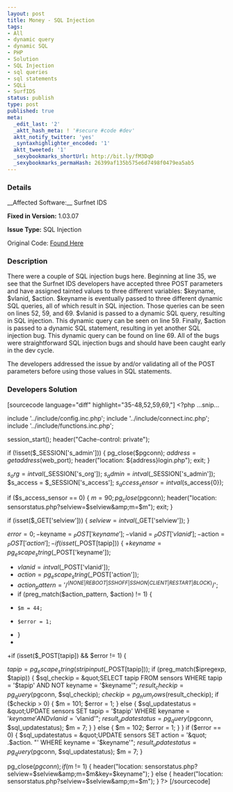```yaml
---
layout: post
title: Money - SQL Injection
tags:
- All
- dynamic query
- dynamic SQL
- PHP
- Solution
- SQL Injection
- sql queries
- sql statements
- SQLi
- SurfIDS
status: publish
type: post
published: true
meta:
  _edit_last: '2'
  _aktt_hash_meta: ! '#secure #code #dev'
  aktt_notify_twitter: 'yes'
  _syntaxhighlighter_encoded: '1'
  aktt_tweeted: '1'
  _sexybookmarks_shortUrl: http://bit.ly/fM3DqD
  _sexybookmarks_permaHash: 26399af135b575e6d7498f0479ea5ab5
---
```

<h3>Details</h3>
__Affected Software:__ Surfnet IDS

__Fixed in Version:__  1.03.07

__Issue Type:__ SQL Injection

Original Code: <a title="Money" href="http://spotthevuln.com/2011/01/money/" target="_blank">Found    Here</a>
<h3>Description</h3>
There were a couple of SQL injection bugs here.  Beginning at line 35, we see that the Surfnet IDS developers have accepted three POST parameters and have assigned tainted values to three different variables: $keyname, $vlanid, $action.  $keyname is eventually passed to three different dynamic SQL queries, all of which result in SQL injection. Those queries can be seen on lines 52, 59, and 69.  $vlanid is passed to a dynamic SQL query, resulting in SQL injection.  This dynamic query can be seen on line 59.  Finally, $action is passed to a dynamic SQL statement, resulting in yet another SQL injection bug.  This dynamic query can be found on line 69.  All of the bugs were straightforward SQL injection bugs and should have been caught early in the dev cycle.

The developers addressed the issue by and/or validating all of the POST parameters before using those values in SQL statements.

<h3>Developers Solution</h3>
[sourcecode language="diff" highlight="35-48,52,59,69,"]
&lt;?php
...snip...

include '../include/config.inc.php';
include '../include/connect.inc.php';
include '../include/functions.inc.php';

session_start();
header(&quot;Cache-control: private&quot;);

if (!isset($_SESSION['s_admin'])) {
  pg_close($pgconn);
  $address = getaddress($web_port);
  header(&quot;location: ${address}login.php&quot;);
  exit;
}

$s_org = intval($_SESSION['s_org']);
$s_admin = intval($_SESSION['s_admin']);
$s_access = $_SESSION['s_access'];
$s_access_sensor = intval($s_access{0});

if ($s_access_sensor == 0) {
  $m = 90;
  pg_close($pgconn);
  header(&quot;location: sensorstatus.php?selview=$selview&amp;m=$m&quot;);
  exit;
}

if (isset($_GET['selview'])) {
  $selview = intval($_GET['selview']);
}
      
$error = 0;
-$keyname = $_POST['keyname'];
-$vlanid = $_POST['vlanid'];
-$action = $_POST['action'];
-if (isset($_POST[tapip])) {
+$keyname = pg_escape_string($_POST['keyname']); 
+	$vlanid = intval($_POST['vlanid']); 
+	$action = pg_escape_string($_POST['action']); 
+	$action_pattern = '/^(NONE|REBOOT|SSHOFF|SSHON|CLIENT|RESTART|BLOCK)$/'; 
+	if (preg_match($action_pattern, $action) != 1) { 
+	  $m = 44; 
+	  $error = 1; 
+	} 
+	 
+if (isset($_POST[tapip]) &amp;&amp; $error != 1) {
	
  $tapip = pg_escape_string(stripinput($_POST[tapip]));
  if (preg_match($ipregexp, $tapip)) {
    $sql_checkip = &quot;SELECT tapip FROM sensors WHERE tapip = '$tapip' AND NOT keyname = '$keyname'&quot;;
    $result_checkip = pg_query($pgconn, $sql_checkip);
    $checkip = pg_num_rows($result_checkip);
    if ($checkip &gt; 0) {
      $m = 101;
      $error = 1;
    } else {
      $sql_updatestatus = &quot;UPDATE sensors SET tapip = '$tapip' WHERE keyname = '$keyname' AND vlanid ='$vlanid'&quot;;
      $result_updatestatus = pg_query($pgconn, $sql_updatestatus);
      $m = 7;
    }
  } else {
    $m = 102;
    $error = 1;
  }
} 
if ($error == 0) {
  $sql_updatestatus = &quot;UPDATE sensors SET action = '&quot; .$action. &quot;' WHERE keyname = '$keyname'&quot;;
  $result_updatestatus = pg_query($pgconn, $sql_updatestatus);
  $m = 7;
}

pg_close($pgconn);
if ($m != 1) {
  header(&quot;location: sensorstatus.php?selview=$selview&amp;m=$m&amp;key=$keyname&quot;);
} else {
  header(&quot;location: sensorstatus.php?selview=$selview&amp;m=$m&quot;);
}
?&gt;
[/sourcecode] 
